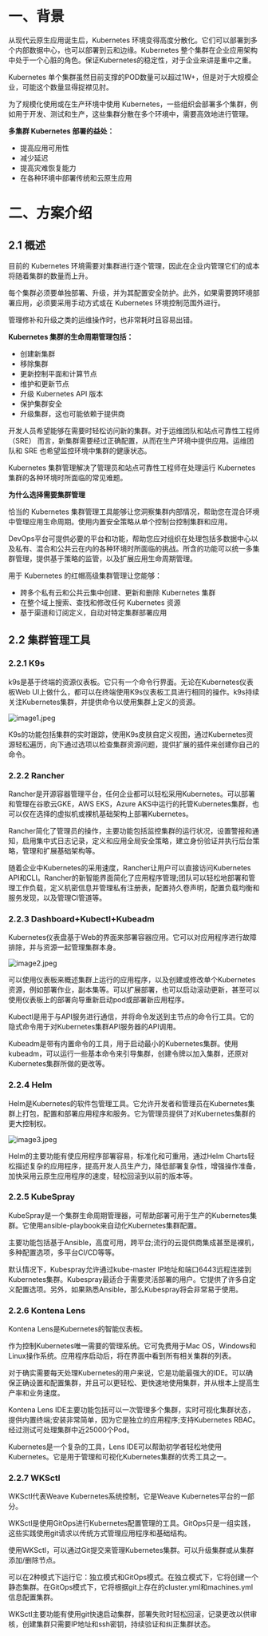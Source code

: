 # 一、背景
从现代云原生应用诞生后，Kubernetes 环境变得高度分散化。它们可以部署到多个内部数据中心，也可以部署到云和边缘。Kubernetes 整个集群在企业应用架构中处于一个心脏的角色。保证Kubernetes的稳定性，对于企业来讲是重中之重。

Kubernetes 单个集群虽然目前支撑的POD数量可以超过1W+，但是对于大规模企业，可能这个数量显得捉襟见肘。

为了规模化使用或在生产环境中使用 Kubernetes，一些组织会部署多个集群，例如用于开发、测试和生产，这些集群分散在多个环境中，需要高效地进行管理。


**多集群 Kubernetes 部署的益处：** 

- 提高应用可用性
- 减少延迟
- 提高灾难恢复能力
- 在各种环境中部署传统和云原生应用

# 二、方案介绍

## 2.1 概述
目前的 Kubernetes 环境需要对集群进行逐个管理，因此在企业内管理它们的成本将随着集群的数量而上升。 

每个集群必须要单独部署、升级，并为其配置安全防护。此外，如果需要跨环境部署应用，必须要采用手动方式或在 Kubernetes 环境控制范围外进行。

管理修补和升级之类的运维操作时，也非常耗时且容易出错。

**Kubernetes 集群的生命周期管理包括：** 

- 创建新集群
- 移除集群
- 更新控制平面和计算节点
- 维护和更新节点
- 升级 Kubernetes API 版本
- 保护集群安全
- 升级集群，这也可能依赖于提供商

开发人员希望能够在需要时轻松访问新的集群。对于运维团队和站点可靠性工程师（SRE） 而言，新集群需要经过正确配置，从而在生产环境中提供应用。运维团队和 SRE 也希望监控环境中集群的健康状态。

Kubernetes 集群管理解决了管理员和站点可靠性工程师在处理运行 Kubernetes 集群的各种环境时所面临的常见难题。

**为什么选择需要集群管理** 

恰当的 Kubernetes 集群管理工具能够让您洞察集群内部情况，帮助您在混合环境中管理应用生命周期。使用内置安全策略从单个控制台控制集群和应用。

DevOps平台可提供必要的平台和功能，帮助您应对组织在处理包括多数据中心以及私有、混合和公共云在内的各种环境时所面临的挑战。所含的功能可以统一多集群管理，提供基于策略的监管，以及扩展应用生命周期管理。

用于 Kubernetes 的红帽高级集群管理让您能够：

- 跨多个私有云和公共云集中创建、更新和删除 Kubernetes 集群
- 在整个域上搜索、查找和修改任何 Kubernetes 资源
- 基于渠道和订阅定义，自动对特定集群部署应用

## 2.2 集群管理工具
### 2.2.1 K9s
k9s是基于终端的资源仪表板。它只有一个命令行界面。无论在Kubernetes仪表板Web UI上做什么，都可以在终端使用K9s仪表板工具进行相同的操作。k9s持续关注Kubernetes集群，并提供命令以使用集群上定义的资源。

![image1.jpeg](./img/集群管理技术方案/image1.jpeg)

K9s的功能包括集群的实时跟踪，使用K9s皮肤自定义视图，通过Kubernetes资源轻松遍历，向下通过选项以检查集群资源问题，提供扩展的插件来创建你自己的命令。

### 2.2.2 Rancher
Rancher是开源容器管理平台，任何企业都可以轻松采用Kubernetes。可以部署和管理在谷歌云GKE，AWS EKS，Azure AKS中运行的托管Kubernetes集群，也可以仅在选择的虚拟机或裸机基础架构上部署Kubernetes。

Rancher简化了管理员的操作，主要功能包括监控集群的运行状况，设置警报和通知，启用集中式日志记录，定义和应用全局安全策略，建立身份验证并执行后台策略，管理和扩展基础架构等。

随着企业中Kubernetes的采用速度，Rancher让用户可以直接访问Kubernetes API和CLI。Rancher的新智能界面简化了应用程序管理;团队可以轻松地部署和管理工作负载，定义机密信息并管理私有注册表，配置持久卷声明，配置负载均衡和服务发现，以及管理CI管道等。

### 2.2.3 Dashboard+Kubectl+Kubeadm
Kubernetes仪表盘基于Web的界面来部署容器应用。它可以对应用程序进行故障排除，并与资源一起管理集群本身。

![image2.jpeg](./img/集群管理技术方案/image2.jpeg)

可以使用仪表板来概述集群上运行的应用程序，以及创建或修改单个Kubernetes资源，例如部署作业，副本集等。可以扩展部署，也可以启动滚动更新，甚至可以使用仪表板上的部署向导重新启动pod或部署新应用程序。

Kubectl是用于与API服务进行通信，并将命令发送到主节点的命令行工具。它的隐式命令用于对Kubernetes集群API服务器的API调用。

Kubeadm是带有内置命令的工具，用于启动最小的Kubernetes集群。使用kubeadm，可以运行一些基本命令来引导集群，创建令牌以加入集群，还原对Kubernetes集群所做的更改等。

### 2.2.4 Helm
Helm是Kubernetes的软件包管理工具。它允许开发者和管理员在Kubernetes集群上打包，配置和部署应用程序和服务。它为管理员提供了对Kubernetes集群的更大控制权。

![image3.jpeg](./img/集群管理技术方案/image3.jpeg)

Helm的主要功能有使应用程序部署容易，标准化和可重用，通过Helm Charts轻松描述复杂的应用程序，提高开发人员生产力，降低部署复杂性，增强操作准备，加快采用云原生应用程序的速度，轻松回滚到以前的版本等。

### 2.2.5 KubeSpray
KubeSpray是一个集群生命周期管理器，可帮助部署可用于生产的Kubernetes集群。它使用ansible-playbook来自动化Kubernetes集群配置。

主要功能包括基于Ansible，高度可用，跨平台;流行的云提供商集成甚至是裸机，多种配置选项，多平台CI/CD等等。

默认情况下，Kubespray允许通过kube-master IP地址和端口6443远程连接到Kubernetes集群。Kubespray最适合于需要灵活部署的用户。它提供了许多自定义配置选项。另外，如果熟悉Ansible，那么Kubespray将会非常易于使用。

### 2.2.6 Kontena Lens
Kontena Lens是Kubernetes的智能仪表板。

作为控制Kubernetes唯一需要的管理系统。它可免费用于Mac OS，Windows和Linux操作系统。应用程序启动后，将在界面中看到所有相关集群的列表。

对于确实需要每天处理Kubernetes的用户来说，它是功能最强大的IDE。可以确保正确设置和配置集群，并且可以更轻松、更快速地使用集群，并从根本上提高生产率和业务速度。

Kontena Lens IDE主要功能包括可以一次管理多个集群，实时可视化集群状态，提供内置终端;安装非常简单，因为它是独立的应用程序;支持Kubernetes RBAC。经过测试可处理集群中近25000个Pod。

Kubernetes是一个复杂的工具，Lens IDE可以帮助初学者轻松地使用Kubernetes。它是用于管理和可视化Kubernetes集群的优秀工具之一。

### 2.2.7 WKSctl
WKSctl代表Weave Kubernetes系统控制，它是Weave Kubernetes平台的一部分。

WKSctl是使用GitOps进行Kubernetes配置管理的工具。GitOps只是一组实践，这些实践使用git请求以传统方式管理应用程序和基础结构。

使用WKSctl，可以通过Git提交来管理Kubernetes集群。可以升级集群或从集群添加/删除节点。

可以在2种模式下运行它：独立模式和GitOps模式。在独立模式下，它将创建一个静态集群。在GitOps模式下，它将根据git上存在的cluster.yml和machines.yml信息配置集群。

WKSctl主要功能有使用git快速启动集群，部署失败时轻松回滚，记录更改以供审核，创建集群只需要IP地址和ssh密钥，持续验证和纠正集群状态。